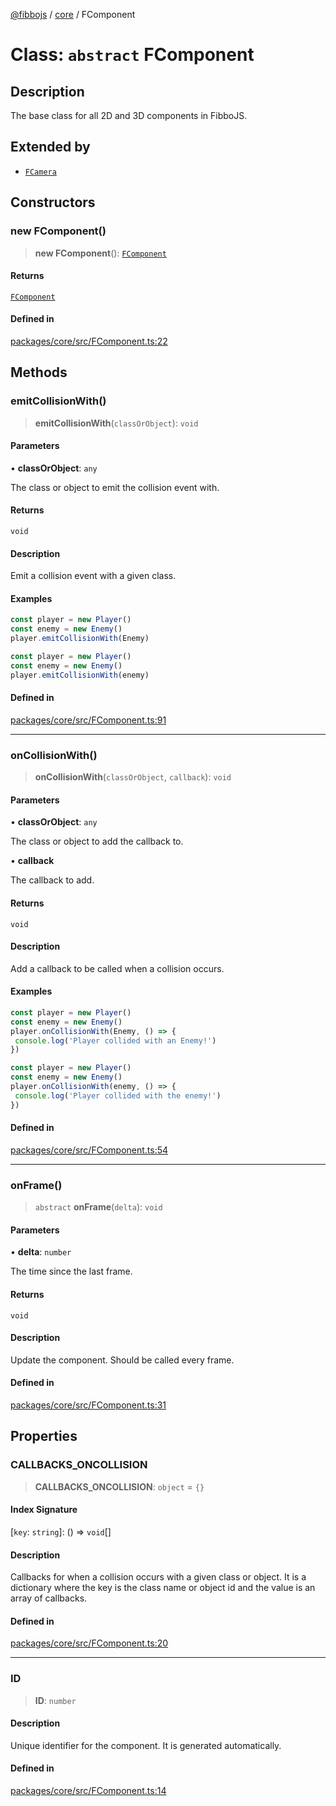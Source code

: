 [@fibbojs](/api/index) / [core](/api/core) / FComponent

# Class: `abstract` FComponent

## Description

The base class for all 2D and 3D components in FibboJS.

## Extended by

- [`FCamera`](FCamera.md)

## Constructors

### new FComponent()

> **new FComponent**(): [`FComponent`](FComponent.md)

#### Returns

[`FComponent`](FComponent.md)

#### Defined in

[packages/core/src/FComponent.ts:22](https://github.com/fibbojs/fibbo/blob/446efcf6acd7b8597316769fc6a8a3146d7c8a02/packages/core/src/FComponent.ts#L22)

## Methods

### emitCollisionWith()

> **emitCollisionWith**(`classOrObject`): `void`

#### Parameters

• **classOrObject**: `any`

The class or object to emit the collision event with.

#### Returns

`void`

#### Description

Emit a collision event with a given class.

#### Examples

```typescript
const player = new Player()
const enemy = new Enemy()
player.emitCollisionWith(Enemy)
```

```typescript
const player = new Player()
const enemy = new Enemy()
player.emitCollisionWith(enemy)
```

#### Defined in

[packages/core/src/FComponent.ts:91](https://github.com/fibbojs/fibbo/blob/446efcf6acd7b8597316769fc6a8a3146d7c8a02/packages/core/src/FComponent.ts#L91)

***

### onCollisionWith()

> **onCollisionWith**(`classOrObject`, `callback`): `void`

#### Parameters

• **classOrObject**: `any`

The class or object to add the callback to.

• **callback**

The callback to add.

#### Returns

`void`

#### Description

Add a callback to be called when a collision occurs.

#### Examples

```typescript
const player = new Player()
const enemy = new Enemy()
player.onCollisionWith(Enemy, () => {
 console.log('Player collided with an Enemy!')
})
```

```typescript
const player = new Player()
const enemy = new Enemy()
player.onCollisionWith(enemy, () => {
 console.log('Player collided with the enemy!')
})
```

#### Defined in

[packages/core/src/FComponent.ts:54](https://github.com/fibbojs/fibbo/blob/446efcf6acd7b8597316769fc6a8a3146d7c8a02/packages/core/src/FComponent.ts#L54)

***

### onFrame()

> `abstract` **onFrame**(`delta`): `void`

#### Parameters

• **delta**: `number`

The time since the last frame.

#### Returns

`void`

#### Description

Update the component.
Should be called every frame.

#### Defined in

[packages/core/src/FComponent.ts:31](https://github.com/fibbojs/fibbo/blob/446efcf6acd7b8597316769fc6a8a3146d7c8a02/packages/core/src/FComponent.ts#L31)

## Properties

### CALLBACKS\_ONCOLLISION

> **CALLBACKS\_ONCOLLISION**: `object` = `{}`

#### Index Signature

 \[`key`: `string`\]: () => `void`[]

#### Description

Callbacks for when a collision occurs with a given class or object.
It is a dictionary where the key is the class name or object id and the value is an array of callbacks.

#### Defined in

[packages/core/src/FComponent.ts:20](https://github.com/fibbojs/fibbo/blob/446efcf6acd7b8597316769fc6a8a3146d7c8a02/packages/core/src/FComponent.ts#L20)

***

### ID

> **ID**: `number`

#### Description

Unique identifier for the component.
It is generated automatically.

#### Defined in

[packages/core/src/FComponent.ts:14](https://github.com/fibbojs/fibbo/blob/446efcf6acd7b8597316769fc6a8a3146d7c8a02/packages/core/src/FComponent.ts#L14)
